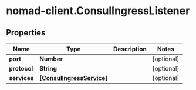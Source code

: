 # nomad-client.ConsulIngressListener

## Properties

Name | Type | Description | Notes
------------ | ------------- | ------------- | -------------
**port** | **Number** |  | [optional] 
**protocol** | **String** |  | [optional] 
**services** | [**[ConsulIngressService]**](ConsulIngressService.md) |  | [optional] 


